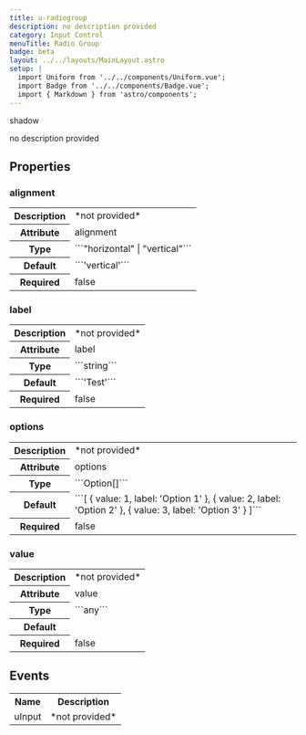 ```yaml
---
title: u-radiogroup
description: no description provided
category: Input Control
menuTitle: Radio Group
badge: beta
layout: ../../layouts/MainLayout.astro
setup: |
  import Uniform from '../../components/Uniform.vue';
  import Badge from '../../components/Badge.vue';
  import { Markdown } from 'astro/components';
---
```


<Badge> shadow </Badge>

no description provided

## Properties

### alignment

<table>
<tr><th>Description</th><td><Markdown>*not provided*</Markdown></td></tr>
<tr><th>Attribute</th><td><Markdown>alignment</Markdown></td></tr>
<tr><th>Type</th><td><Markdown>```"horizontal" | "vertical"```</Markdown></td></tr>
<tr><th>Default</th><td><Markdown>```'vertical'```</Markdown></td></tr>
<tr><th>Required</th><td><Markdown>false</Markdown></td></tr>
</table>

### label

<table>
<tr><th>Description</th><td><Markdown>*not provided*</Markdown></td></tr>
<tr><th>Attribute</th><td><Markdown>label</Markdown></td></tr>
<tr><th>Type</th><td><Markdown>```string```</Markdown></td></tr>
<tr><th>Default</th><td><Markdown>```'Test'```</Markdown></td></tr>
<tr><th>Required</th><td><Markdown>false</Markdown></td></tr>
</table>

### options

<table>
<tr><th>Description</th><td><Markdown>*not provided*</Markdown></td></tr>
<tr><th>Attribute</th><td><Markdown>options</Markdown></td></tr>
<tr><th>Type</th><td><Markdown>```Option[]```</Markdown></td></tr>
<tr><th>Default</th><td><Markdown>```[ { value: 1, label: 'Option 1' }, { value: 2, label: 'Option 2' }, { value: 3, label: 'Option 3' } ]```</Markdown></td></tr>
<tr><th>Required</th><td><Markdown>false</Markdown></td></tr>
</table>

### value

<table>
<tr><th>Description</th><td><Markdown>*not provided*</Markdown></td></tr>
<tr><th>Attribute</th><td><Markdown>value</Markdown></td></tr>
<tr><th>Type</th><td><Markdown>```any```</Markdown></td></tr>
<tr><th>Default</th><td><Markdown></Markdown></td></tr>
<tr><th>Required</th><td><Markdown>false</Markdown></td></tr>
</table>

## Events

<table>
<tr><th>Name</th><th>Description</th></tr>

<tr><td><Markdown>uInput</Markdown></td><td><Markdown>*not provided*</Markdown></td></tr></table>

</table>

